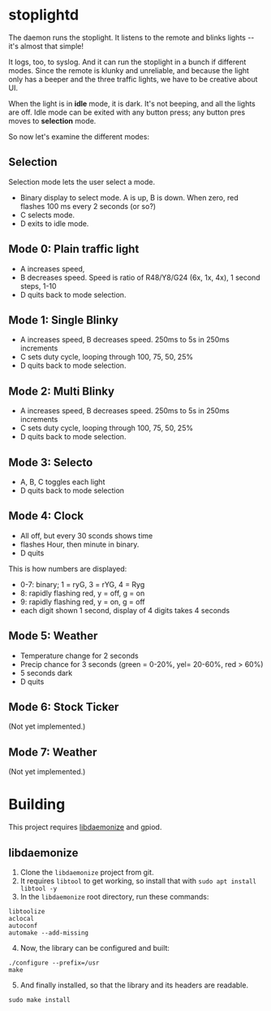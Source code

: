
# stoplightd

The daemon runs the stoplight. It listens to the remote and blinks lights -- it's almost that simple!

It logs, too, to syslog. And it can run the stoplight in a bunch if different modes. Since the remote is klunky and unreliable, and because the light only has a beeper and the three traffic lights, we have to be creative about UI.

When the light is in **idle** mode, it is dark. It's not beeping, and all the lights are off. Idle mode can be exited with any button press; any button pres moves to **selection** mode.

So now let's examine the different modes:

## Selection
Selection mode lets the user select a mode.

* Binary display to select mode. A is up, B is down. When zero, red flashes 100 ms every 2 seconds (or so?)
* C selects mode.
* D exits to idle mode.
	
## Mode 0: Plain traffic light	
* A increases speed,
* B decreases speed. Speed is ratio of R48/Y8/G24 (6x, 1x, 4x), 1 second steps, 1-10
* D quits back to mode selection.

## Mode 1: Single Blinky	
* A increases speed, B decreases speed. 250ms to 5s in 250ms increments
* C sets duty cycle, looping through 100, 75, 50, 25%
* D quits back to mode selection.
	
## Mode 2: Multi Blinky
* A increases speed, B decreases speed. 250ms to 5s in 250ms increments
* C sets duty cycle, looping through 100, 75, 50, 25%
* D quits back to mode selection.

## Mode 3: Selecto
* A, B, C toggles each light
* D quits back to mode selection

## Mode 4: Clock
 * All off, but every 30 sconds shows time
 * flashes Hour, then minute in binary.
 * D quits

This is how numbers are displayed:
 * 0-7: binary; 1 = ryG, 3 = rYG, 4 = Ryg
 * 8: rapidly flashing red, y = off, g = on
 * 9: rapidly flashing red, y = on, g = off
 * each digit shown 1 second, display of 4 digits takes 4 seconds

	
## Mode 5: Weather
 * Temperature change for 2 seconds
 * Precip chance for 3 seconds  (green = 0-20%, yel= 20-60%, red > 60%)
 * 5 seconds dark
 * D quits
	
	
## Mode 6: Stock Ticker

(Not yet implemented.)


## Mode 7: Weather

(Not yet implemented.)


# Building

This project requires [libdaemonize](https://github.com/Aethelflaed/libdaemonize) and gpiod.

## libdaemonize

1. Clone the `libdaemonize` project from git.
2. It requires `libtool` to get working, so install that with `sudo apt install libtool -y`
3. In the `libdaemonize` root directory, run these commands:  
```
libtoolize
aclocal
autoconf
automake --add-missing
```
4. Now, the library can be configured and built:
```
./configure --prefix=/usr
make
```
5. And finally installed, so that the library and its headers are readable.
```
sudo make install
```
